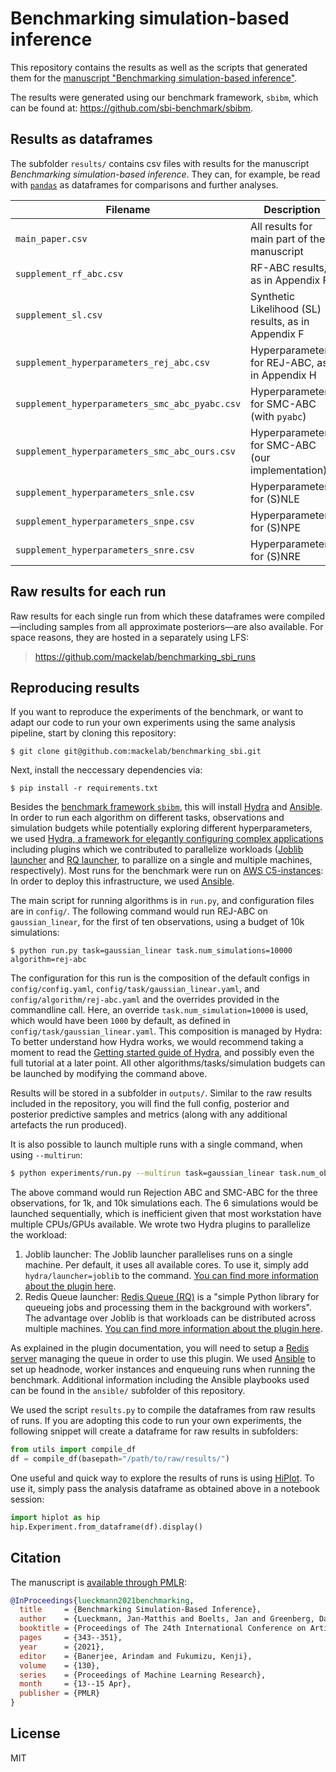 # Benchmarking simulation-based inference

This repository contains the results as well as the scripts that generated them for the [manuscript "Benchmarking simulation-based inference"](http://proceedings.mlr.press/v130/lueckmann21a.html). 

The results were generated using our benchmark framework, `sbibm`, which can be found at: https://github.com/sbi-benchmark/sbibm.


## Results as dataframes

The subfolder `results/` contains csv files with results for the manuscript *Benchmarking simulation-based inference*. They can, for example, be read with [`pandas`](https://pandas.pydata.org) as dataframes for comparisons and further analyses.

| **Filename**                                  | **Description**                                     |
| --------------------------------------------- | --------------------------------------------------- |
| `main_paper.csv`                              | All results for main part of the manuscript         |
| `supplement_rf_abc.csv`                       | RF-ABC results, as in Appendix F                    |
| `supplement_sl.csv`                           | Synthetic Likelihood (SL) results, as in Appendix F |
| `supplement_hyperparameters_rej_abc.csv`      | Hyperparameters for REJ-ABC, as in Appendix H       |
| `supplement_hyperparameters_smc_abc_pyabc.csv`      | Hyperparameters for SMC-ABC (with `pyabc`)          |
| `supplement_hyperparameters_smc_abc_ours.csv` | Hyperparameters for SMC-ABC (our implementation)    |
| `supplement_hyperparameters_snle.csv`         | Hyperparameters for (S)NLE                          |
| `supplement_hyperparameters_snpe.csv`         | Hyperparameters for (S)NPE                          |
| `supplement_hyperparameters_snre.csv`         | Hyperparameters for (S)NRE                          |


## Raw results for each run

Raw results for each single run from which these dataframes were compiled—including samples from all approximate posteriors—are also available. For space reasons, they are hosted in a separately using LFS:

> https://github.com/mackelab/benchmarking_sbi_runs


## Reproducing results

If you want to reproduce the experiments of the benchmark, or want to adapt our code to run your own experiments using the same analysis pipeline, start by cloning this repository:

```commandline
$ git clone git@github.com:mackelab/benchmarking_sbi.git
```

Next, install the neccessary dependencies via:

```commandline
$ pip install -r requirements.txt
```

Besides the [benchmark framework `sbibm`](https://github.com/sbi-benchmark/sbibm), this will install [Hydra](https://hydra.cc) and [Ansible](https://www.ansible.com). In order to run each algorithm on different tasks, observations and simulation budgets while potentially exploring different hyperparameters, we used [Hydra, a framework for elegantly configuring complex applications](https://hydra.cc) including plugins which we contributed to parallelize workloads ([Joblib launcher](https://hydra.cc/docs/plugins/joblib_launcher) and [RQ launcher](https://hydra.cc/docs/plugins/rq_launcher), to parallize on a single and multiple machines, respectively). Most runs for the benchmark were run on [AWS C5-instances](https://aws.amazon.com/en/ec2/instance-types/): In order to deploy this infrastructure, we used [Ansible](https://www.ansible.com).

The main script for running algorithms is in `run.py`, and configuration files are in `config/`. The following command would run REJ-ABC on `gaussian_linear`, for the first of ten observations, using a budget of 10k simulations:

```commandline
$ python run.py task=gaussian_linear task.num_simulations=10000 algorithm=rej-abc
```

The configuration for this run is the composition of the default configs in `config/config.yaml`, `config/task/gaussian_linear.yaml`, and `config/algorithm/rej-abc.yaml` and the overrides provided in the commandline call. Here, an override `task.num_simulation=10000` is used, which would have been `1000` by default, as defined in `config/task/gaussian_linear.yaml`. This composition is managed by Hydra: To better understand how Hydra works, we would recommend taking a moment to read the [Getting started guide of Hydra](https://hydra.cc/docs/intro), and possibly even the full tutorial at a later point. All other algorithms/tasks/simulation budgets can be launched by modifying the command above. 

Results will be stored in a subfolder in `outputs/`. Similar to the raw results included in the repository, you will find the full config, posterior and posterior predictive samples and metrics (along with any additional artefacts the run produced). 

It is also possible to launch multiple runs with a single command, when using `--multirun`:

```bash
$ python experiments/run.py --multirun task=gaussian_linear task.num_observation=1,2,3 task.num_simulations=1000,10000 algorithm=rej-abc,smc-abc
```

The above command would run Rejection ABC and SMC-ABC for the three observations, for 1k, and 10k simulations each. The 6 simulations would be launched sequentially, which is inefficient given that most workstation have multiple CPUs/GPUs available. We wrote two Hydra plugins to parallelize the workload:

1. Joblib launcher: The Joblib launcher parallelises runs on a single machine. Per default, it uses all available cores. To use it, simply add `hydra/launcher=joblib` to the command. [You can find more information about the plugin here](https://hydra.cc/docs/plugins/joblib_launcher).
2. Redis Queue launcher: [Redis Queue (RQ)](https://python-rq.org) is a "simple Python library for queueing jobs and processing them in the background with workers". The advantage over Joblib is that workloads can be distributed across multiple machines. [You can find more information about the plugin here](https://hydra.cc/docs/plugins/rq_launcher). 

As explained in the plugin documentation, you will need to setup a [Redis server](https://redis.io) managing the queue in order to use this plugin. We used [Ansible](https://www.ansible.com) to set up headnode, worker instances and enqueuing runs when running the benchmark. Additional information including the Ansible playbooks used can be found in the `ansible/` subfolder of this repository.

We used the script `results.py` to compile the dataframes from raw results of runs. If you are adopting this code to run your own experiments, the following snippet will create a dataframe for raw results in subfolders:

```python
from utils import compile_df
df = compile_df(basepath="/path/to/raw/results/")
```

One useful and quick way to explore the results of runs is using [HiPlot](https://github.com/facebookresearch/hiplot). To use it, simply pass the analysis dataframe as obtained above in a notebook session:

```python
import hiplot as hip
hip.Experiment.from_dataframe(df).display()
```

## Citation

The manuscript is [available through PMLR](http://proceedings.mlr.press/v130/lueckmann21a.html):

```bibtex
@InProceedings{lueckmann2021benchmarking, 
  title     = {Benchmarking Simulation-Based Inference},
  author    = {Lueckmann, Jan-Matthis and Boelts, Jan and Greenberg, David and Goncalves, Pedro and Macke, Jakob}, 
  booktitle = {Proceedings of The 24th International Conference on Artificial Intelligence and Statistics}, 
  pages     = {343--351}, 
  year      = {2021}, 
  editor    = {Banerjee, Arindam and Fukumizu, Kenji}, 
  volume    = {130}, 
  series    = {Proceedings of Machine Learning Research}, 
  month     = {13--15 Apr}, 
  publisher = {PMLR}
}
```


## License

MIT
